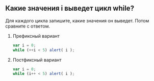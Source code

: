 ## Какие значения i выведет цикл while? ##

Для каждого цикла запишите, какие значения он выведет. Потом сравните с ответом.

1. Префиксный вариант

    ```js
    var i = 0;
    while (++i < 5) alert( i );
    ```
2. Постфиксный вариант

    ```js
    var i = 0;
    while (i++ < 5) alert( i );
    ```
